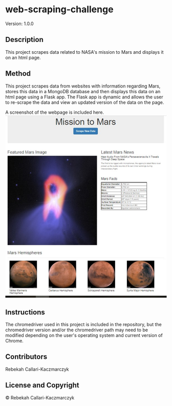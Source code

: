 # web-scraping-challenge
Version: 1.0.0

## Description
This project scrapes data related to NASA's mission to Mars and displays it on an html page.

## Method
This project scrapes data from websites with information regarding Mars, stores this data in a MongoDB database and then displays this data on an html page using a Flask app. The Flask app is dynamic and allows the user to re-scrape the data and view an updated version of the data on the page. 

A screenshot of the webpage is included here.
![alt text](https://github.com/rebekahcallkacz/web-scraping-challenge/blob/main/Missions_to_Mars/landing_page.jpg "Flask App Webpage")

## Instructions
The chromedriver used in this project is included in the repository, but the chromedriver version and/or the chromedriver path may need to be modified depending on the user's operating system and current version of Chrome. 

## Contributors
Rebekah Callari-Kaczmarczyk

## License and Copyright
&copy; Rebekah Callari-Kaczmarczyk
